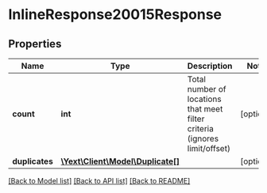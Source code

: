 # InlineResponse20015Response

## Properties
Name | Type | Description | Notes
------------ | ------------- | ------------- | -------------
**count** | **int** | Total number of locations that meet filter criteria (ignores limit/offset) | [optional] 
**duplicates** | [**\Yext\Client\Model\Duplicate[]**](Duplicate.md) |  | [optional] 

[[Back to Model list]](../README.md#documentation-for-models) [[Back to API list]](../README.md#documentation-for-api-endpoints) [[Back to README]](../README.md)


